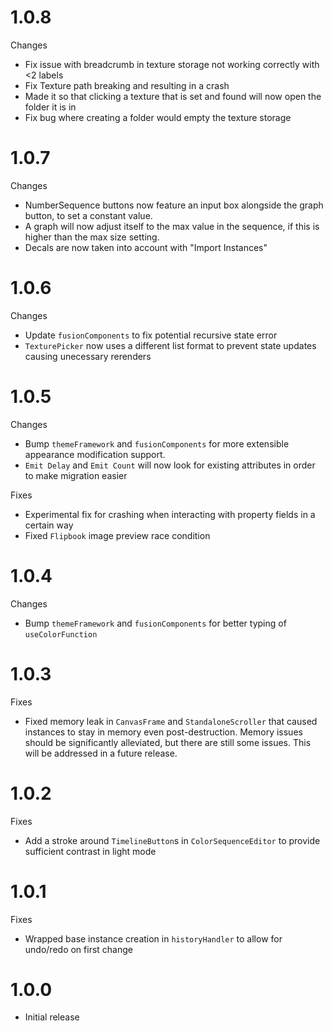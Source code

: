 # 1.0.8
Changes
- Fix issue with breadcrumb in texture storage not working correctly with <2 labels
- Fix Texture path breaking and resulting in a crash
- Made it so that clicking a texture that is set and found will now open the folder it is in
- Fix bug where creating a folder would empty the texture storage

# 1.0.7
Changes
- NumberSequence buttons now feature an input box alongside the graph button, to set a constant value.
- A graph will now adjust itself to the max value in the sequence, if this is higher than the max size setting.
- Decals are now taken into account with "Import Instances"

# 1.0.6
Changes
- Update `fusionComponents` to fix potential recursive state error
- `TexturePicker` now uses a different list format to prevent state updates causing unecessary rerenders

# 1.0.5
Changes
- Bump `themeFramework` and `fusionComponents` for more extensible appearance modification support.
- `Emit Delay` and `Emit Count` will now look for existing attributes in order to make migration easier

Fixes
- Experimental fix for crashing when interacting with property fields in a certain way
- Fixed `Flipbook` image preview race condition

# 1.0.4
Changes
- Bump `themeFramework` and `fusionComponents` for better typing of `useColorFunction`

# 1.0.3
Fixes
- Fixed memory leak in `CanvasFrame` and `StandaloneScroller` that caused instances to stay in memory even post-destruction. Memory issues should be significantly alleviated, but there are still some issues. This will be addressed in a future release.

# 1.0.2
Fixes
- Add a stroke around `TimelineButton`s in `ColorSequenceEditor` to provide sufficient contrast in light mode

# 1.0.1
Fixes
- Wrapped base instance creation in `historyHandler` to allow for undo/redo on first change

# 1.0.0
- Initial release